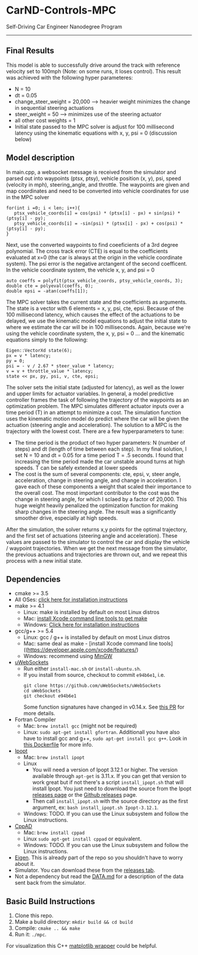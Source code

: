 # CarND-Controls-MPC
Self-Driving Car Engineer Nanodegree Program

---
## Final Results
This model is able to successfully drive around the track with reference velocity set to 100mph (Note: on some runs, it loses control). This result was achieved with the following hyper parameteres: 
* N = 10
* dt = 0.05
* change_steer_weight = 20,000 --> heavier weight minimizes the change in sequential steering actuations
* steer_weight = 50 --> minimizes use of the steering actuator
* all other cost weights = 1
* Initial state passed to the MPC solver is adjust for 100 millisecond latency using the kinematic equations with x, y, psi = 0 (discussion below)


## Model description

In main.cpp, a websocket message is received from the simulator and parsed out into waypoints (ptsx, ptsy), vehicle position (x, y), psi, speed (velocity in mph), steering_angle, and throttle. The waypoints are given and map coordinates and need to be converted into vehicle coordinates for use in the MPC solver 
```
for(int i =0; i < len; i++){ 
   ptsx_vehicle_coords[i] = cos(psi) * (ptsx[i] - px) + sin(psi) * (ptsy[i] - py);
   ptsy_vehicle_coords[i] = -sin(psi) * (ptsx[i] - px) + cos(psi) * (ptsy[i] - py);
}
 ```
Next, use the converted waypoints to find coeeficients of a 3rd degree polynomial. The cross track error (CTE) is equal to the coefficients evaluated at x=0 (the car is always at the origin in the vehicle coordinate system). The psi error is the negative arctangent of the second coefficent. In the vehicle coordinate system, the vehicle x, y, and psi = 0
```
auto coeffs = polyfit(ptsx_vehicle_coords, ptsy_vehicle_coords, 3);
double cte = polyeval(coeffs, 0);
double epsi = -atan(coeffs[1]);
```
The MPC solver takes the current state and the coefficients as arguments. The state is a vector with 6 elements = x, y, psi, cte, epsi.
Because of the 100 millisecond latency, which causes the effect of the actuations to be delayed, we use the kinematic model equations to adjust the initial state to where we estimate the car will be in 100 milliseconds. Again, because we're using the vehicle coordinate system, the x, y, psi = 0 ... and the kinematic equations simply to the following:
```
Eigen::VectorXd state(6);
px = v * latency;
py = 0;
psi = - v / 2.67 * steer_value * latency;
v = v + throttle_value * latency;
state << px, py, psi, v, cte, epsi;
```
The solver sets the initial state (adjusted for latency), as well as the lower and upper limits for actuator variables. In general, a model predictive controller frames the task of following the trajectory of the waypoints as an optimization problem. The MPC simulates different actuator inputs over a time period (T) in an attempt to minimize a cost. The simulation function uses the kinematic motion model do predict where the car will be given the actuation (steering angle and acceleration). The solution to a MPC is the trajectory with the lowest cost. There are a few hyperparameters to tune:
* The time period is the product of two hyper parameters: N (number of steps) and dt (length of time between each step). In my final solution, I set N = 10 and dt = 0.05 for a time period T = .5 seconds. I found that increasing the time period made the car unstable around turns at high speeds. T can be safely extended at lower speeds
* The cost is the sum of several components: cte, epsi, v, steer angle, acceleration, change in steering angle, and change in acceleration. I gave each of these components a weight that scaled their importance to the overall cost. The most important contributor to the cost was the change in steering angle, for which I sclaed by a factor of 20,000. This huge weight heavily penalized the optimization function for making sharp changes in the steering angle. The result was a significantly smoother drive, especially at high speeds.  

After the simulation, the solver returns x,y points for the optimal trajectory, and the first set of actuations (steering angle and acceleration). These values are passed to the simulator to control the car and display the vehicle / waypoint trajectories. When we get the next message from the simulator, the previous actuations and trajectories are thrown out, and we repeat this process with a new initial state. 




## Dependencies

* cmake >= 3.5
 * All OSes: [click here for installation instructions](https://cmake.org/install/)
* make >= 4.1
  * Linux: make is installed by default on most Linux distros
  * Mac: [install Xcode command line tools to get make](https://developer.apple.com/xcode/features/)
  * Windows: [Click here for installation instructions](http://gnuwin32.sourceforge.net/packages/make.htm)
* gcc/g++ >= 5.4
  * Linux: gcc / g++ is installed by default on most Linux distros
  * Mac: same deal as make - [install Xcode command line tools]((https://developer.apple.com/xcode/features/)
  * Windows: recommend using [MinGW](http://www.mingw.org/)
* [uWebSockets](https://github.com/uWebSockets/uWebSockets)
  * Run either `install-mac.sh` or `install-ubuntu.sh`.
  * If you install from source, checkout to commit `e94b6e1`, i.e.
    ```
    git clone https://github.com/uWebSockets/uWebSockets 
    cd uWebSockets
    git checkout e94b6e1
    ```
    Some function signatures have changed in v0.14.x. See [this PR](https://github.com/udacity/CarND-MPC-Project/pull/3) for more details.
* Fortran Compiler
  * Mac: `brew install gcc` (might not be required)
  * Linux: `sudo apt-get install gfortran`. Additionall you have also have to install gcc and g++, `sudo apt-get install gcc g++`. Look in [this Dockerfile](https://github.com/udacity/CarND-MPC-Quizzes/blob/master/Dockerfile) for more info.
* [Ipopt](https://projects.coin-or.org/Ipopt)
  * Mac: `brew install ipopt`
  * Linux
    * You will need a version of Ipopt 3.12.1 or higher. The version available through `apt-get` is 3.11.x. If you can get that version to work great but if not there's a script `install_ipopt.sh` that will install Ipopt. You just need to download the source from the Ipopt [releases page](https://www.coin-or.org/download/source/Ipopt/) or the [Github releases](https://github.com/coin-or/Ipopt/releases) page.
    * Then call `install_ipopt.sh` with the source directory as the first argument, ex: `bash install_ipopt.sh Ipopt-3.12.1`. 
  * Windows: TODO. If you can use the Linux subsystem and follow the Linux instructions.
* [CppAD](https://www.coin-or.org/CppAD/)
  * Mac: `brew install cppad`
  * Linux `sudo apt-get install cppad` or equivalent.
  * Windows: TODO. If you can use the Linux subsystem and follow the Linux instructions.
* [Eigen](http://eigen.tuxfamily.org/index.php?title=Main_Page). This is already part of the repo so you shouldn't have to worry about it.
* Simulator. You can download these from the [releases tab](https://github.com/udacity/self-driving-car-sim/releases).
* Not a dependency but read the [DATA.md](./DATA.md) for a description of the data sent back from the simulator.


## Basic Build Instructions


1. Clone this repo.
2. Make a build directory: `mkdir build && cd build`
3. Compile: `cmake .. && make`
4. Run it: `./mpc`.

For visualization this C++ [matplotlib wrapper](https://github.com/lava/matplotlib-cpp) could be helpful.


